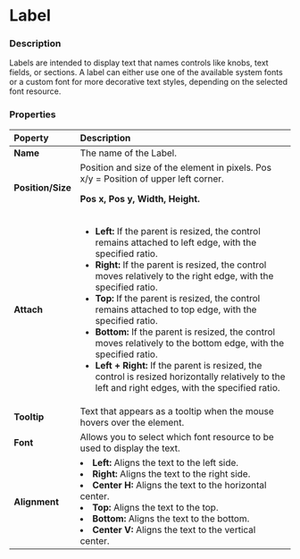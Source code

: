 # Label

### Description

Labels are intended to display text that names controls like knobs, text fields, or sections. A label can either use one of the available system fonts or a custom font for more decorative text styles, depending on the selected font resource.

### Properties

|Poperty|Description|
|:-|:-|
|**Name**|The name of the Label.|
|**Position/Size**|Position and size of the element in pixels. Pos x/y = Position of upper left corner.<p>**Pos x, Pos y, Width, Height.**</p>|
|**Attach**|<ul><li>**Left:** If the parent is resized, the control remains attached to left edge, with the specified ratio.</li><li>**Right:** If the parent is resized, the control moves relatively to the right edge, with the specified ratio.</li><li>**Top:** If the parent is resized, the control remains attached to top edge, with the specified ratio.</li><li>**Bottom:** If the parent is resized, the control moves relatively to the bottom edge, with the specified ratio.</li><li>**Left + Right:** If the parent is resized, the control is resized horizontally relatively to the left and right edges, with the specified ratio.</li>|<li>**Top + Bottom:** If the parent is resized, the control is resized vertically relatively to the top and bottom edges, with the specified ratio.</li></ul>|
|**Tooltip**|Text that appears as a tooltip when the mouse hovers over the element.|
|**Font**|Allows you to select which font resource to be used to display the text.|
|**Alignment**|</ul><li>**Left:** Aligns the text to the left side.</li><li>**Right:** Aligns the text to the right side.</li><li>**Center H:** Aligns the text to the horizontal center.</li><li>**Top:** Aligns the text to the top.</li><li>**Bottom:** Aligns the text to the bottom.</li><li>**Center V:** Aligns the text to the vertical center.</li></ul>|
